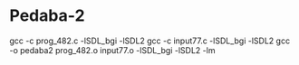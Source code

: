 # Pedaba-2
gcc -c prog_482.c -lSDL_bgi -lSDL2
gcc -c input77.c -lSDL_bgi -lSDL2
gcc -o pedaba2 prog_482.o input77.o -lSDL_bgi -lSDL2 -lm
